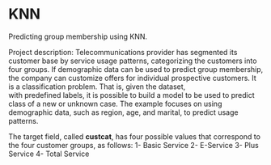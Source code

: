 # KNN
Predicting group membership using KNN.

Project description:
Telecommunications provider has segmented its customer base by service usage patterns, categorizing the customers into four groups. If demographic data can be used 
to predict group membership, the company can customize offers for individual prospective customers. It is a classification problem. That is, given the dataset,  
with predefined labels,  it is possible to build a model to be used to predict class of a new or unknown case. The example focuses on using demographic data, 
such as region, age, and marital, to predict usage patterns. 

The target field, called __custcat__, has four possible values that correspond to the four customer groups, as follows:
  1- Basic Service
  2- E-Service
  3- Plus Service
  4- Total Service
